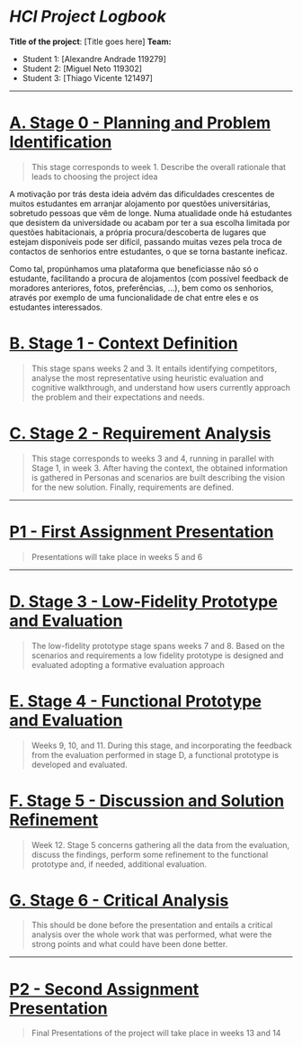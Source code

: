 <!-- 
This markdown document will contain all information and decisions concerning the HCI project for
< The Title of the Project Here >
Work carried out by:

-->
# *HCI Project Logbook*

**Title of the project**: [Title goes here]
**Team:**
- Student 1: [Alexandre Andrade 119279] 
- Student 2: [Miguel Neto 119302]
- Student 3: [Thiago Vicente 121497]

---
# [A. Stage 0 - Planning and Problem Identification](stage0_planning/a_stage_0_planning_problem_identification.md)
> 	This stage corresponds to week 1. Describe the overall rationale that leads to choosing the project idea

 A motivação por trás desta ideia advém das dificuldades crescentes de muitos estudantes em arranjar alojamento por questões universitárias, sobretudo pessoas que vêm de longe. Numa atualidade onde há estudantes que desistem da universidade ou acabam por ter a sua escolha limitada por questões habitacionais, a própria procura/descoberta de lugares que estejam disponíveis pode ser difícil, passando muitas vezes pela troca de contactos de senhorios entre estudantes, o que se torna bastante ineficaz.
 
Como tal, propúnhamos uma plataforma que beneficiasse não só o estudante, facilitando a procura de alojamentos (com possível feedback de moradores anteriores, fotos, preferências, ...), bem como os senhorios, através por exemplo de uma funcionalidade de chat entre eles e os estudantes interessados.


<!-- For this stage you will need to read this:-->


# [B. Stage 1 - Context Definition](stage1_context/b_stage_1_context_definition.md)
> 	This stage spans weeks 2 and 3. It entails identifying competitors, analyse the most representative using heuristic evaluation and cognitive walkthrough, and understand how users currently approach the problem and their expectations and needs.


 
# [C. Stage 2 - Requirement Analysis](stage2_requirements/c_stage_2_requirement_definition.md)
>	This stage corresponds to weeks 3 and 4, running in parallel with Stage 1, in week 3. After having the context, the obtained information is gathered in Personas and scenarios are built describing the vision for the new solution. Finally, requirements are defined.
<!-- Based on the context definition and the devised scenarios, specify the requirements -->


---
# [P1 - First Assignment Presentation](presentation_1/p1_first_assignment_presentation.md)
>	Presentations will take place in weeks 5 and 6
---

# [D. Stage 3 - Low-Fidelity Prototype and Evaluation](stage3_low_fidelity/d_stage_3_low-fidelity_prototype_and_evaluation.md)
>	The low-fidelity prototype stage spans weeks 7 and 8. Based on the scenarios and requirements a low fidelity prototype is designed and evaluated adopting a formative evaluation approach




# [E. Stage 4 - Functional Prototype and Evaluation](stage4_functional_prototype/e_stage_4_functional_prototype_and_evaluation.md)
>	Weeks 9, 10, and 11. During this stage, and incorporating the feedback from the evaluation performed in stage D, a functional prototype is developed and evaluated.




# [F. Stage 5 - Discussion and Solution Refinement](stage5_discussion_and_refinement/f_stage_5_reporting_discussion_refinement.md)
>	Week 12. Stage 5 concerns gathering all the data from the evaluation, discuss the findings, perform some refinement to the functional prototype and, if needed, additional evaluation.



# [G. Stage 6 - Critical Analysis](stage6_critical_analysis/g_stage_6_critical_analysis.md)
>	This should be done before the presentation and entails a critical analysis over the whole work that was performed, what were the strong points and what could have been done better.




---
# [P2 - Second Assignment Presentation](presentation_2/p2__second_assignment_presentation.md)
>	Final Presentations of the project will take place in weeks 13 and 14


